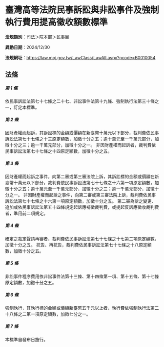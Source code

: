 # 臺灣高等法院民事訴訟與非訟事件及強制執行費用提高徵收額數標準

**法規類別**：司法＞院本部＞民事目

**異動日期**：2024/12/30  

**法規網址**：https://law.moj.gov.tw/LawClass/LawAll.aspx?pcode=B0010054





## 法條
##### 第 1 條
依民事訴訟法第七十七條之二十七、非訟事件法第十九條、強制執行法第三十條之一，訂定本標準。

##### 第 2 條
因財產權而起訴，其訴訟標的金額或價額在新臺幣十萬元以下部分，裁判費依民事訴訟法第七十七條之十三原定額數，加徵十分之五；逾十萬元至一千萬元部分，加徵十分之三；逾一千萬元部分，加徵十分之一。
非因財產權而起訴者，裁判費依民事訴訟法第七十七條之十四原定額數，加徵十分之五。

##### 第 3 條
因財產權而起訴之事件，向第二審或第三審法院上訴，其訴訟標的金額或價額在新臺幣十萬元以下部分，裁判費依民事訴訟法第七十七條之十六第一項原定額數，加徵十分之五；逾十萬元至一千萬元部分，加徵十分之三；逾一千萬元部分，加徵十分之一。
非因財產權而起訴之事件，向第二審或第三審法院上訴，裁判費依民事訴訟法第七十七條之十六第一項原定額數，加徵十分之五。
第二審為訴之變更、追加或依民事訴訟法第五十四條規定起訴應補徵裁判費，或提起反訴應徵收裁判費者，準用前二項規定。

##### 第 4 條
確定之裁定聲請再審者，裁判費依民事訴訟法第七十七條之十七第二項原定額數，加徵十分之五。
抗告、再抗告，裁判費依民事訴訟法第七十七條之十八原定額數，加徵十分之五。

##### 第 5 條
非訟事件程序費用依非訟事件法第十三條、第十四條第一項、第十五條、第十七條原定額數，加徵十分之五。

##### 第 6 條
強制執行，其執行標的金額或價額新臺幣五千元以上者，執行費依強制執行法第二十八條之二第一項原定額數，加徵七分之一。

##### 第 7 條
本標準自發布日施行。


